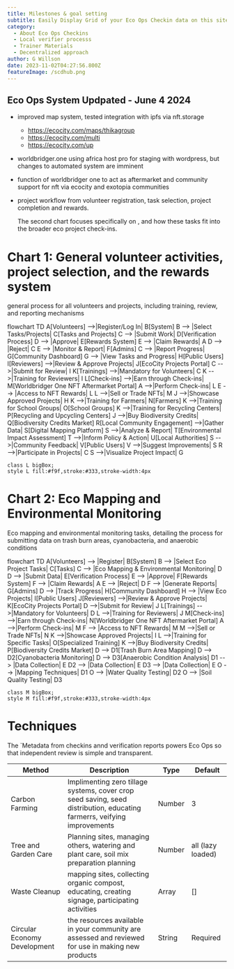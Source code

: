 ```yaml
---
title: Milestones & goal setting
subtitle: Easily Display Grid of your Eco Ops Checkin data on this site
category:
  - About Eco Ops Checkins
  - Local verifier processs
  - Trainer Materials 
  - Decentralized approach
author: G Willson
date: 2023-11-02T04:27:56.800Z
featureImage: /scdhub.png
---
```

## Eco Ops System Updpated - June 4 2024

- improved map system, tested integration with ipfs via nft.storage
    - https://ecocity.com/maps/thikagroup
    - https://ecocity.com/multi
    - https://ecocity.com/up
 
- worldbridger.one using africa host pro for staging with wordpress, but changes to automated system are imminent
- function of worldbridger one to act as aftermarket and community support for nft via ecocity and exotopia communities

- project workflow from volunteer registration, task selection, project completion and rewards. 

  The second chart focuses specifically on , and how these tasks fit into the broader eco project check-ins.


#  Chart 1: General volunteer activities, project selection, and the rewards system

general process for all volunteers and projects, including training, review, and reporting mechanisms

flowchart TD
    A[Volunteers] -->|Register/Log In| B[System]
    B --> |Select Tasks/Projects| C[Tasks and Projects]
    C --> |Submit Work| D[Verification Process]
    D --> |Approve| E[Rewards System]
    E --> |Claim Rewards| A
    D --> |Reject| C
    E --> |Monitor & Report| F[Admins]
    C --> |Report Progress| G[Community Dashboard]
    G --> |View Tasks and Progress| H[Public Users]
    I[Reviewers] -->|Review & Approve Projects| J[EcoCity Projects Portal]
    C -->|Submit for Review| I
    K[Trainings] -->|Mandatory for Volunteers| C
    K -->|Training for Reviewers| I
    L[Check-ins] -->|Earn through Check-ins| M[Worldbridger One NFT Aftermarket Portal]
    A -->|Perform Check-ins| L
    E --> |Access to NFT Rewards| L
    L -->|Sell or Trade NFTs| M
    J -->|Showcase Approved Projects| H
    K -->|Training for Farmers| N[Farmers]
    K -->|Training for School Groups| O[School Groups]
    K -->|Training for Recycling Centers| P[Recycling and Upcycling Centers]
    J -->|Buy Biodiversity Credits| Q[Biodiversity Credits Market]
    R[Local Community Engagement] -->|Gather Data| S[Digital Mapping Platform]
    S -->|Analyze & Report| T[Environmental Impact Assessment]
    T -->|Inform Policy & Action| U[Local Authorities]
    S -->|Community Feedback| V[Public Users]
    V -->|Suggest Improvements| S
    R -->|Participate in Projects| C
    S -->|Visualize Project Impact| G

    class L bigBox;
    style L fill:#f9f,stroke:#333,stroke-width:4px


# Chart 2: Eco Mapping and Environmental Monitoring

Eco mapping and environmental monitoring tasks, detailing the process for submitting data on trash burn areas, cyanobacteria, and anaerobic conditions

flowchart TD
    A[Volunteers] --> |Register| B[System]
    B --> |Select Eco Project Tasks| C[Tasks]
    C --> |Eco Mapping & Environmental Monitoring| D
    D --> |Submit Data| E[Verification Process]
    E --> |Approve| F[Rewards System]
    F --> |Claim Rewards| A
    E --> |Reject| D
    F --> |Generate Reports| G[Admins]
    D --> |Track Progress| H[Community Dashboard]
    H --> |View Eco Projects| I[Public Users]
    J[Reviewers] -->|Review & Approve Projects| K[EcoCity Projects Portal]
    D -->|Submit for Review| J
    L[Trainings] -->|Mandatory for Volunteers| D
    L -->|Training for Reviewers| J
    M[Check-ins] -->|Earn through Check-ins| N[Worldbridger One NFT Aftermarket Portal]
    A -->|Perform Check-ins| M
    F --> |Access to NFT Rewards| M
    M -->|Sell or Trade NFTs| N
    K -->|Showcase Approved Projects| I
    L -->|Training for Specific Tasks| O[Specialized Training]
    K -->|Buy Biodiversity Credits| P[Biodiversity Credits Market]
    D --> D1[Trash Burn Area Mapping]
    D --> D2[Cyanobacteria Monitoring]
    D --> D3[Anaerobic Condition Analysis]
    D1 --> |Data Collection| E
    D2 --> |Data Collection| E
    D3 --> |Data Collection| E
    O --> |Mapping Techniques| D1
    O --> |Water Quality Testing| D2
    O --> |Soil Quality Testing| D3

    class M bigBox;
    style M fill:#f9f,stroke:#333,stroke-width:4px






# Techniques
The `Metadata from checkins annd verification reports powers Eco Ops so that independent review is simple and transparent.   

| Method     | Description                                          | Type   | Default           |
| -------- | ---------------------------------------------------- | ------ | ----------------- |
| Carbon Farming   | Implimenting  zero tillage systems, cover crop seed saving, seed distribution, educating farmerrs, veifying improvements            | Number | 3                 |
| Tree and Garden Care   | Planning sites, managing others, watering and plant care, soil mix preparation  planning                 | Number | all (lazy loaded) |
| Waste Cleanup | mapping sites, collecting organic compost, educating, creating signage, participating activities | Array  | \[]               |
| Circular Economy Development | the resources available in your community are assessed and reviewed for use in making new products           | String | Required          |

